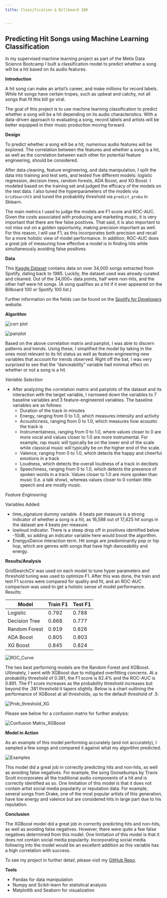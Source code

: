 ```yaml
---
title: Classification & Billboard 100


---
```




## **Predicting Hit Songs using Machine Learning Classification**

In my supervised machine learning project as part of the Metis Data Science Bootcamp I built a classification model to predict whether a song will be a hit based on its audio features.



**Introduction**

A hit song can make an artist’s career, and make millions for record labels. While hit songs have certain tropes, such as upbeat and catchy, not all songs that fit this bill go viral. 

The goal of this project is to use machine learning classification to predict whether a song will be a hit depending on its audio characteristics. With a data-driven approach to evaluating a song, record labels and artists will be better equipped in their music production moving forward.



**Design**

To predict whether a song will be a hit, numerous audio features will be explored. The correlation between the features and whether a song is a hit, as well as the correlation between each other for potential feature engineering, should be considered.



After data cleaning, feature engineering, and data manipulation, I split the data into training and test sets, and tested five different models: logistic regression, decision trees, random forests, ADA Boost, and XG Boost. I modeled based on the training set and judged the efficacy of the models on the test data. I also tuned the hyperparameters of the models via `GridSearchCV` and tuned the probability threshold via `predict_proba` in Sklearn.



The main metrics I used to judge the models are F1 score and ROC-AUC. Given the costs associated with producing and marketing music, it is very important that there are few false positives. That said, it is also important to not miss out on a golden opportunity, making precision important as well. For this reason, I will use F1, as this incorporates both precision and recall for a more holistic view of model performance. In addition, ROC-AUC does a great job of measuring how effective a model is in finding hits while simultaneously avoiding false positives.



**Data**

This [Kaggle Dataset](https://www.kaggle.com/multispiros/34740-hit-and-nonhit-songs-spotify-features) contains data on over 34,000 songs extracted from Spotify, dating back to 1985. Luckily, the dataset used was already curated and cleaned. Out of the 34,000+ data points, half were non-hits, and the other half were hit songs. (A song qualifies as a hit if it ever appeared on the Billboard 100 or Spotify 100 list.)

Further information on the fields can be found on the  [Spotify for Developers](https://developer.spotify.com/documentation/web-api/reference/#/operations/get-several-audio-features) website.



**Algorithm**



![corr plot](https://github.com/prathapr91/classification_spotify/blob/main/Images/Screen%20Shot%202022-01-13%20at%202.04.02%20PM.png?raw=true)

![pairplot](https://github.com/prathapr91/classification_spotify/blob/main/Images/pairplot.png?raw=true)

Based on the above correlation matrix and pairplot, I was able to discern patterns and trends. Using these, I simplified the model by taking in the ones most relevant to its hit status as well as feature-engineering new variables that account for trends observed. Right off the bat, I was very surprised to see that the “danceability” variable had minimal effect on whether or not a song is a hit.

*Variable Selection*

- After analyzing the correlation matrix and pairplots of the dataset and its interaction with the target variable, I narrowed down the variables to 7 baseline variables and 3 feature-engineered variables. The baseline variables are as follows:
  - Duration of the track in minutes
  - Energy, ranging from 0 to 1.0, which measures intensity and activity
  - Acousticness, ranging from 0 to 1.0, which measures how acoustic the track is
  - Instrumentalness, ranging from 0 to 1.0, where values closer to 0 are more vocal and values closer to 1.0 are more instrumental. For example, rap music will typically be on the lower end of the scale while classical music will typically be on the higher end of the scale.
  - Valence, ranging from 0 to 1.0, which detects the happy and cheerful emotions in a track
  - Loudness, which detects the overall loudness of a track in decibels
  - Speechiness, ranging from 0 to 1.0, which detects the presence of spoken words in a track. Values closer to 1.0 are more spoken than music (I.e. a talk show), whereas values closer to 0 contain little speech and are mostly music.

*Feature Engineering*

Variables Added:

- time_signature dummy variable. 4 beats per measure is a strong indicator of whether a song is a hit, as 16,588 out of 17,425 hit songs in the dataset are 4 beats per measure.
- lowloud indicator. There is a steep drop off in positives identified below -10dB, so adding an indicator variable here would boost the algorithm.
- EnergyxDance interaction term. Hit songs are predominantly pop or hip hop, which are genres with songs that have high danceability and energy.



**Results/Analysis**

GridSearchCV was used on each model to tune hyper parameters and threshold tuning was used to optimize F1. After this was done, the train and test F1 scores were compared for quality and fit, and an ROC-AUC comparison was used to get a holistic sense of model performance. Results:

| Model         | Train F1 | Test F1 |
| ------------- | -------- | ------- |
| Logistic      | 0.792    | 0.788   |
| Decision Tree | 0.868    | 0.777   |
| Random Forest | 0.919    | 0.826   |
| ADA Boost     | 0.805    | 0.803   |
| XG Boost      | 0.845    | 0.824   |

![ROC_Curve](https://github.com/prathapr91/classification_spotify/blob/main/Images/ROC%20curve.png?raw=true)



The two best performing models are the Random Forest and XGBoost. Ultimately, I went with XGBoost due to mitigated overfitting concerns. At a probability threshold of 0.381, the F1 score is 82.4% and the ROC-AUC is 0.891. The F1 score increases as the probability threshold increases but beyond the .381 threshold it tapers slightly. Below is a chart outlining the performance of XGBoost at all thresholds, up to the default threshold of .5:

![Prob_threshold_XG](https://github.com/prathapr91/classification_spotify/blob/main/Images/Prob_Threshold_XG.png?raw=true)

Please see below for a confusion matrix for further analysis:

![Confusion Matrix_XGBoost](https://github.com/prathapr91/classification_spotify/blob/main/Images/Confusion%20Matrix_XGBoost.png?raw=true)



**Model in Action**

As an example of this model performing accurately (and not accurately), I sampled a few songs and compared it against what my algorithm predicted.

![Examples](https://github.com/prathapr91/classification_spotify/blob/main/Images/Screen%20Shot%202022-01-13%20at%203.16.29%20PM.png?raw=true)



This model did a great job in correctly predicting hits and non-hits, as well as avoiding false negatives. For example, the song Goosebumps by Travis Scott incorporates all the traditional audio components of a hit and is correctly identified as so. One limitation of this model is that it does not contain artist social media popularity or reputation data. For example, several songs from Drake, one of the most popular artists of this generation, have low energy and valence but are considered hits in large part due to his reputation. 

**Conclusion**

The XGBoost model did a great job in correctly predicting hits and non-hits, as well as avoiding false negatives. However, there were quite a few false negatives determined from this model. One limitation of this model is that it does not contain social media popularity. Incorporating social media following into the model would be an excellent addition as this variable has a high correlation with success.



To see my project in further detail, please visit my [GitHub Repo](https://github.com/prathapr91/classification_spotify).



**Tools**

- Pandas for data manipulation
- Numpy and Scikit-learn for statistical analysis
- Matplotlib and Seaborn for visualization

